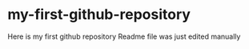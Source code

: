 # my-first-github-repository
Here is my first github repository
Readme file was just edited manually
